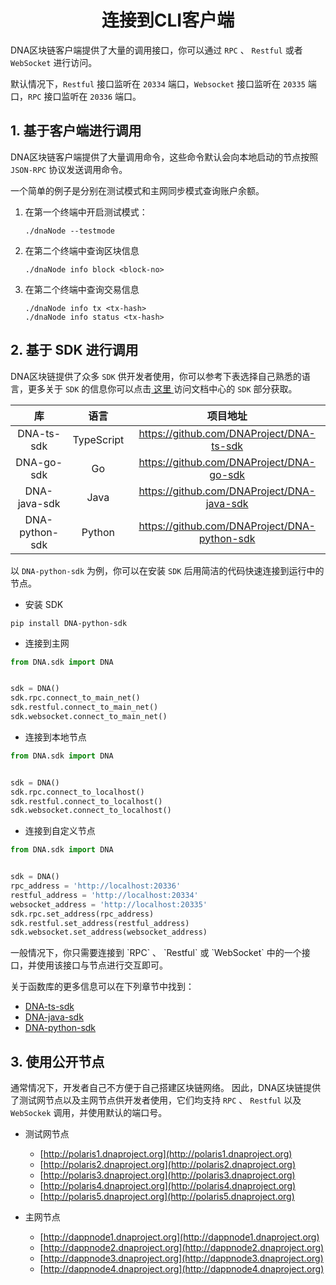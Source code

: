 <h1 align="center">连接到CLI客户端</h1>

DNA区块链客户端提供了大量的调用接口，你可以通过 `RPC` 、 `Restful` 或者 `WebSocket` 进行访问。

默认情况下，`Restful` 接口监听在 `20334` 端口，`Websocket` 接口监听在 `20335` 端口，`RPC` 接口监听在 `20336` 端口。

## 1. 基于客户端进行调用

DNA区块链客户端提供了大量调用命令，这些命令默认会向本地启动的节点按照 `JSON-RPC` 协议发送调用命令。

一个简单的例子是分别在测试模式和主网同步模式查询账户余额。

1. 在第一个终端中开启测试模式：

   ```shell
   ./dnaNode --testmode
   ```

2. 在第二个终端中查询区块信息

   ```shell
   ./dnaNode info block <block-no>
   ```

3. 在第二个终端中查询交易信息

   ```shell
   ./dnaNode info tx <tx-hash>
   ./dnaNode info status <tx-hash>
   ```

## 2. 基于 SDK 进行调用

DNA区块链提供了众多 `SDK` 供开发者使用，你可以参考下表选择自己熟悉的语言，更多关于 `SDK` 的信息你可以点击[ 这里 ](https://dev-docs.dnaproject.org/#/docs-cn/SDKs/00-overview)访问文档中心的 `SDK` 部分获取。

|          库          |    语言     |                        项目地址                         |
| :------------------: | :---------: | :-----------------------------------------------------: |
|   DNA-ts-sdk    | TypeScript  |        https://github.com/DNAProject/DNA-ts-sdk         |
|   DNA-go-sdk    |     Go      |        https://github.com/DNAProject/DNA-go-sdk         |
|  DNA-java-sdk   |    Java     |       https://github.com/DNAProject/DNA-java-sdk        |
| DNA-python-sdk  |   Python    |      https://github.com/DNAProject/DNA-python-sdk       |

以 `DNA-python-sdk` 为例，你可以在安装 `SDK` 后用简洁的代码快速连接到运行中的节点。

- 安装 SDK

```shell
pip install DNA-python-sdk
```

- 连接到主网

```python
from DNA.sdk import DNA


sdk = DNA()
sdk.rpc.connect_to_main_net()
sdk.restful.connect_to_main_net()
sdk.websocket.connect_to_main_net()
```


- 连接到本地节点

```python
from DNA.sdk import DNA


sdk = DNA()
sdk.rpc.connect_to_localhost()
sdk.restful.connect_to_localhost()
sdk.websocket.connect_to_localhost()
```

- 连接到自定义节点

```python
from DNA.sdk import DNA


sdk = DNA()
rpc_address = 'http://localhost:20336'
restful_address = 'http://localhost:20334'
websocket_address = 'http://localhost:20335'
sdk.rpc.set_address(rpc_address)
sdk.restful.set_address(restful_address)
sdk.websocket.set_address(websocket_address)
```

<p class="info">一般情况下，你只需要连接到 `RPC` 、 `Restful`  或 `WebSocket` 中的一个接口，并使用该接口与节点进行交互即可。</p>

关于函数库的更多信息可以在下列章节中找到：

- [DNA-ts-sdk](docs-cn/SDKs/ts-sdk.md)
- [DNA-java-sdk](docs-cn/SDKs/java-sdk.md)
- [DNA-python-sdk](docs-cn/SDKs/python-sdk.md)

## 3. 使用公开节点

通常情况下，开发者自己不方便于自己搭建区块链网络。
因此，DNA区块链提供了测试网节点以及主网节点供开发者使用，它们均支持 `RPC` 、 `Restful` 以及 `WebSockek` 调用，并使用默认的端口号。

- 测试网节点
  - [http://polaris1.dnaproject.org](http://polaris1.dnaproject.org)
  - [http://polaris2.dnaproject.org](http://polaris2.dnaproject.org)
  - [http://polaris3.dnaproject.org](http://polaris3.dnaproject.org)
  - [http://polaris4.dnaproject.org](http://polaris4.dnaproject.org)
  - [http://polaris5.dnaproject.org](http://polaris5.dnaproject.org)

- 主网节点
  - [http://dappnode1.dnaproject.org](http://dappnode1.dnaproject.org)
  - [http://dappnode2.dnaproject.org](http://dappnode2.dnaproject.org)
  - [http://dappnode3.dnaproject.org](http://dappnode3.dnaproject.org)
  - [http://dappnode4.dnaproject.org](http://dappnode4.dnaproject.org)

